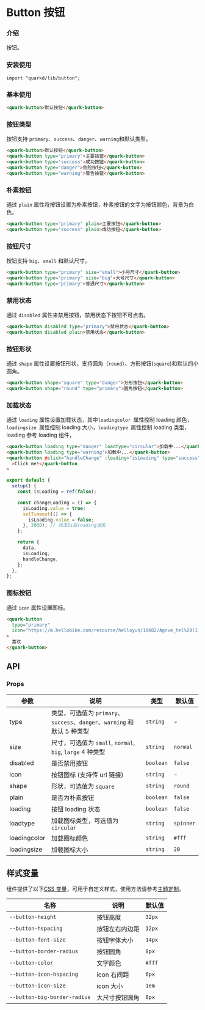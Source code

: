 # Button 按钮

### 介绍

按钮。

### 安装使用

```tsx
import "quarkd/lib/button";
```

### 基本使用

```html
<quark-button>默认按钮</quark-button>
```

### 按钮类型

按钮支持 `primary`、`success`、`danger`、`warning`和默认类型。

```html
<quark-button>默认按钮</quark-button>
<quark-button type="primary">主要按钮</quark-button>
<quark-button type="success">成功按钮</quark-button>
<quark-button type="danger">危险按钮</quark-button>
<quark-button type="warning">警告按钮</quark-button>
```

### 朴素按钮

通过 `plain` 属性将按钮设置为朴素按钮，朴素按钮的文字为按钮颜色，背景为白色。

```html
<quark-button type="primary" plain>主要按钮</quark-button>
<quark-button type="success" plain>成功按钮</quark-button>
```

### 按钮尺寸

按钮支持 `big`、`small` 和默认尺寸。

```html
<quark-button type="primary" size="small">小号尺寸</quark-button>
<quark-button type="primary" size="big">大号尺寸</quark-button>
<quark-button type="primary">普通尺寸</quark-button>
```

### 禁用状态

通过 `disabled` 属性来禁用按钮，禁用状态下按钮不可点击。

```html
<quark-button disabled type="primary">禁用状态</quark-button>
<quark-button disabled plain>禁用状态</quark-button>
```

### 按钮形状

通过 `shape` 属性设置按钮形状，支持圆角（`round`）、方形按钮(`square`)和默认的小圆角。

```html
<quark-button shape="square" type="danger">方形按钮</quark-button>
<quark-button shape="round" type="primary">圆角按钮</quark-button>
```

### 加载状态

通过 `loading` 属性设置加载状态，其中`loadingcolor `属性控制 loading 颜色，`loadingsize `属性控制 loading 大小，`loadingtype `属性控制 loading 类型，loading 参考 loading 组件，

```html
<quark-button loading type="danger" loadtype="circular">加载中...</quark-button>
<quark-button loading type="warning">加载中...</quark-button>
<quark-button @click="handleChange" :loading="isLoading" type="success"
  >Click me!</quark-button
>
```

```js
export default {
  setup() {
    const isLoading = ref(false);

    const changeLoading = () => {
      isLoading.value = true;
      setTimeout(() => {
        isLoading.value = false;
      }, 2000); // 点击2s后loading消失
    };

    return {
      data,
      isLoading,
      handleChange,
    };
  },
};
```

### 图标按钮

通过 `icon` 属性设置图标。

```html
<quark-button
  type="primary"
  icon="https://m.hellobike.com/resource/helloyun/16682/Agnve_tel%20(1).png"
>
  喜欢
</quark-button>
```

## API

### Props

| 参数         | 说明                                                                               | 类型      | 默认值    |
| ------------ | ---------------------------------------------------------------------------------- | --------- | --------- |
| type         | 类型，可选值为 `primary`、`success`、`danger`、`warning` 和默认 5 种类型 | `string`  | - |
| size         | 尺寸，可选值为 `small`, `normal`, `big`, `large` 4 种类型                          | `string`  | `normal`  |
| disabled     | 是否禁用按钮                                                                       | `boolean` | `false`   |
| icon         | 按钮图标 (支持传 url 链接)                                                         | `string`  | -         |
| shape        | 形状，可选值为 `square`                                                            | `string`  | `round`   |
| plain        | 是否为朴素按钮                                                                   | `boolean` | `false `  |
| loading      | 按钮 loading 状态                                                                  | `boolean` | `false`   |
| loadtype     | 加载图标类型，可选值为 `circular`                                                  | `string`  | `spinner` |
| loadingcolor | 加载图标颜色                                                                       | `string`  | `#fff`    |
| loadingsize  | 加载图标大小                                                                       | `string`  | `20`      |

## 样式变量

组件提供了以下[CSS 变量](https://developer.mozilla.org/zh-CN/docs/Web/CSS/Using_CSS_custom_properties)，可用于自定义样式，使用方法请参考[主题定制](#/zh-CN/guide/theme)。

| 名称                     | 说明           | 默认值 |
| ------------------------ | -------------- | ------ |
| `--button-height`        | 按钮高度       | `32px` |
| `--button-hspacing`      | 按钮左右内边距 | `12px` |
| `--button-font-size`     | 按钮字体大小   | `14px` |
| `--button-border-radius` | 按钮圆角       | `8px`  |
| `--button-color`         | 文字颜色       | `#fff` |
| `--button-icon-hspacing` | icon 右间距    | `6px`  |
| `--button-icon-size` | icon 大小    | `1em`  |
| `--button-big-border-radius` | 大尺寸按钮圆角                | `8px`         |
